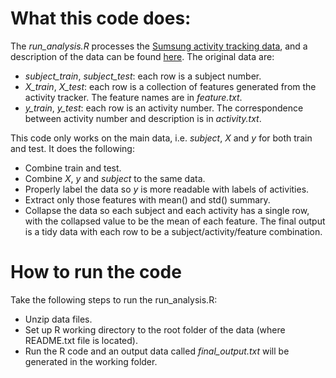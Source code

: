 # What this code does:
The _run_analysis.R_ processes the [Sumsung activity tracking data](https://d396qusza40orc.cloudfront.net/getdata%2Fprojectfiles%2FUCI%20HAR%20Dataset.zip), and a description of the data can be found [here](http://archive.ics.uci.edu/ml/datasets/Human+Activity+Recognition+Using+Smartphones). The original data are:
  - _subject_train_, _subject_test_: each row is a subject number.
  - _X_train_, _X_test_: each row is a collection of features generated from the activity tracker. The feature names are in _feature.txt_.
  - _y_train_, _y_test_: each row is an activity number. The correspondence between activity number and description is in _activity.txt_.

This code only works on the main data, i.e. _subject_, _X_ and _y_ for both train and test. It does the following:
  - Combine train and test.
  - Combine _X_, _y_ and _subject_ to the same data.
  - Properly label the data so _y_ is more readable with labels of activities.
  - Extract only those features with mean() and std() summary.
  - Collapse the data so each subject and each activity has a single row, with the collapsed value to be the mean of each feature. The final output is a tidy data with each row to be a subject/activity/feature combination.

# How to run the code
Take the following steps to run the run_analysis.R:
  - Unzip data files.
  - Set up R working directory to the root folder of the data (where README.txt file is located).
  - Run the R code and an output data called _final_output.txt_ will be generated in the working folder.

